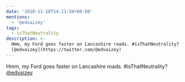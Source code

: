```yaml
---
date: '2010-11-18T14:11:50+00:00'
mentions:
  - '@edvaizey'
tags:
  - isThatNeutrality
description: >-
  Hmm, my Ford goes faster on Lancashire roads. #isThatNeutrality?
  [@edvaizey](https://twitter.com/@edvaizey)
---
```

Hmm, my Ford goes faster on Lancashire roads. #isThatNeutrality? [@edvaizey](https://twitter.com/@edvaizey)
